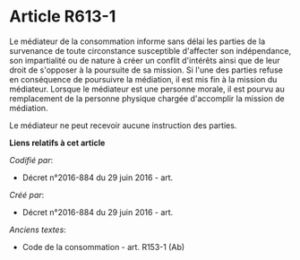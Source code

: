 # Article R613-1

Le médiateur de la consommation informe sans délai les parties de la survenance de toute circonstance susceptible d'affecter
son indépendance, son impartialité ou de nature à créer un conflit d'intérêts ainsi que de leur droit de s'opposer à la
poursuite de sa mission. Si l'une des parties refuse en conséquence de poursuivre la médiation, il est mis fin à la mission
du médiateur. Lorsque le médiateur est une personne morale, il est pourvu au remplacement de la personne physique chargée
d'accomplir la mission de médiation.

Le médiateur ne peut recevoir aucune instruction des parties.

**Liens relatifs à cet article**

_Codifié par_:

  - Décret n°2016-884 du 29 juin 2016 - art.

_Créé par_:

  - Décret n°2016-884 du 29 juin 2016 - art.

_Anciens textes_:

  - Code de la consommation - art. R153-1 (Ab)
